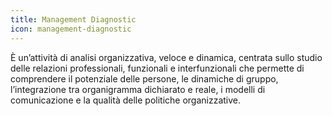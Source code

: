 ```yaml
---
title: Management Diagnostic
icon: management-diagnostic
---
```


È un’attività di analisi organizzativa, veloce e dinamica, centrata sullo studio delle relazioni professionali, funzionali e interfunzionali che permette di comprendere il potenziale delle persone, le dinamiche di gruppo, l’integrazione tra organigramma dichiarato e reale, i modelli di comunicazione e la qualità delle politiche  organizzative.
